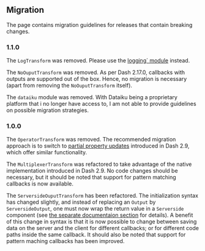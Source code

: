 ## Migration

The page contains migration guidelines for releases that contain breaking changes.

### 1.1.0

The `LogTransform` was removed. Please use the [logging` module](/sections/logging) instead.

The `NoOuputTransform` was removed. As per Dash 2.17.0, callbacks with outputs are supported out of the box. Hence, no migration is necessary (apart from removing the `NoOuputTransform` itself).

The `dataiku` module was removed. With Dataiku being a proprietary platform that i no longer have access to, I am not able to provide guidelines on possible migration strategies.

### 1.0.0

The `OperatorTransform` was removed. The recommended migration approach is to switch to [partial property updates](https://dash.plotly.com/partial-properties) introduced in Dash 2.9, which offer similar functionality.
 
The `MultiplexerTransform` was refactored to take advantage of the native implementation introduced in Dash 2.9. No code changes should be necessary, but it should be noted that support for pattern matching callbacks is now available. 

The `ServersideOuputTransform` has been refactored. The initialization syntax has changed slightly, and instead of replacing an `Output` by `ServersideOutput`, one must now wrap the return value in a `Serverside` component (see [the separate documentaion section](/transforms/serverside_output_transform) for details). A benefit of this change in syntax is that it is now possible to change between saving data on the server and the client for different callbacks; or for different code paths inside the same callback. It should also be noted that support for pattern maching callbacks has been improved.